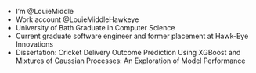 - I’m @LouieMiddle
- Work account @LouieMiddleHawkeye
- University of Bath Graduate in Computer Science
- Current graduate software engineer and former placement at Hawk-Eye Innovations
- Dissertation: Cricket Delivery Outcome Prediction Using XGBoost and Mixtures of Gaussian Processes: An Exploration of Model Performance
